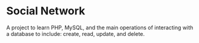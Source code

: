 # Social Network
A project to learn PHP, MySQL, and the main operations of interacting with a database to include: create, read, update, and delete.